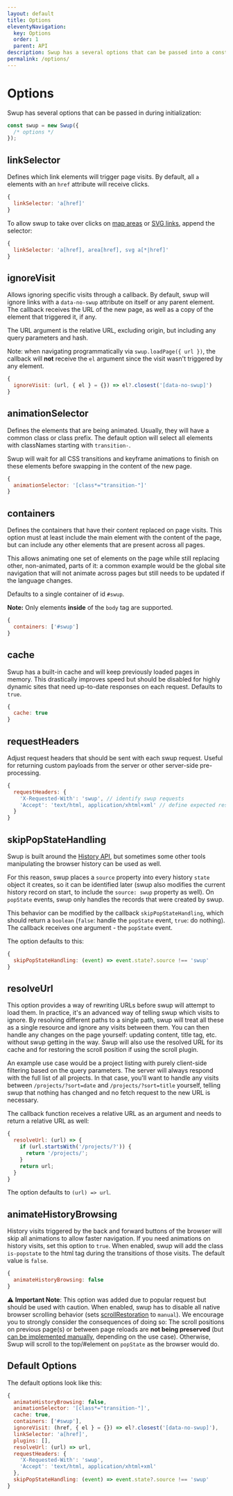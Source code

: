 ```yaml
---
layout: default
title: Options
eleventyNavigation:
  key: Options
  order: 1
  parent: API
description: Swup has a several options that can be passed into a constructor as an object
permalink: /options/
---
```


# Options

Swup has several options that can be passed in during initialization:

```javascript
const swup = new Swup({
  /* options */
});
```

## linkSelector

Defines which link elements will trigger page visits. By
default, all `a` elements with an `href` attribute will receive clicks.

```javascript
{
  linkSelector: 'a[href]'
}
```

To allow swup to take over clicks on
[map areas](https://www.w3schools.com/tags/tag_area.asp) or
[SVG links](https://developer.mozilla.org/en-US/docs/Web/SVG/Element/a),
append the selector:

```javascript
{
  linkSelector: 'a[href], area[href], svg a[*|href]'
}
```

## ignoreVisit

Allows ignoring specific visits through a callback. By default, swup will ignore links with a `data-no-swup` attribute on itself or any parent element. The callback receives the URL of the new page, as well as a copy of the element that triggered it, if any.

The URL argument is the relative URL, excluding origin, but including any query parameters and hash.

Note: when navigating programmatically via `swup.loadPage({ url })`, the callback will **not** receive the `el` argument since the visit wasn't triggered by any element.

```javascript
{
  ignoreVisit: (url, { el } = {}) => el?.closest('[data-no-swup]')
}
```

## animationSelector

Defines the elements that are being animated. Usually, they will have a common
class or class prefix. The default option will select all elements with
classNames starting with `transition-`.

Swup will wait for all CSS transitions and keyframe animations to finish on these elements before swapping in the content of the new page.

```javascript
{
  animationSelector: '[class*="transition-"]'
}
```

## containers

Defines the containers that have their content replaced on page visits. This option must at least include the main element with the content of the page, but can
include any other elements that are present across all pages.

This allows animating one set of elements on the page while still replacing
other, non-animated, parts of it: a common example would be the global site
navigation that will not animate across pages but still needs to be updated if
the language changes.

Defaults to a single container of id `#swup`.

**Note:** Only elements **inside** of the `body` tag are supported.

```javascript
{
  containers: ['#swup']
}
```

## cache

Swup has a built-in cache and will keep previously loaded pages in memory.
This drastically improves speed but should be disabled for highly dynamic sites
that need up-to-date responses on each request. Defaults to `true`.

```javascript
{
  cache: true
}
```

## requestHeaders

Adjust request headers that should be sent with each swup request. Useful for returning custom
payloads from the server or other server-side pre-processing.

```javascript
{
  requestHeaders: {
    'X-Requested-With': 'swup', // identify swup requests
    'Accept': 'text/html, application/xhtml+xml' // define expected response
  }
}
```

## skipPopStateHandling

Swup is built around the [History API](https://developer.mozilla.org/en-US/docs/Web/API/History), but sometimes some other tools manipulating the browser history can be used as well.

For this reason, swup places a `source` property into every history `state` object it creates, so it can be identified later (swup also modifies the current history record on start, to include the `source: swup` property as well).
On `popState` events, swup only handles the records that were created by swup.

This behavior can be modified by the callback `skipPopStateHandling`, which should return a `boolean` (`false`: handle the `popState` event, `true`: do nothing).
The callback receives one argument - the `popState` event.

The option defaults to this:

```javascript
{
  skipPopStateHandling: (event) => event.state?.source !== 'swup'
}
```

## resolveUrl

This option provides a way of rewriting URLs before swup will attempt to load
them. In practice, it's an advanced way of telling swup which visits to ignore.
By resolving different paths to a single path, swup will treat all these
as a single resource and ignore any visits between them. You can then
handle any changes on the page yourself: updating content, title tag, etc.
without swup getting in the way. Swup will also use the resolved URL for its
cache and for restoring the scroll position if using the scroll plugin.

An example use case would be a project listing with purely client-side filtering
based on the query parameters. The server will always respond with the full list
of all projects. In that case, you'll want to handle any visits between
`/projects/?sort=date` and `/projects/?sort=title` yourself, telling swup that
nothing has changed and no fetch request to the new URL is necessary.

The callback function receives a relative URL as an argument and needs to
return a relative URL as well:

```javascript
{
  resolveUrl: (url) => {
    if (url.startsWith('/projects/?')) {
      return '/projects/';
    }
    return url;
  }
}
```

The option defaults to `(url) => url`.

## animateHistoryBrowsing

History visits triggered by the back and forward buttons of the browser will skip all animations to allow faster navigation. If you need animations on history visits, set this option to `true`. When enabled, swup will add the class `is-popstate` to the html tag during the transitions of those visits. The default value is `false`.

```javascript
{
  animateHistoryBrowsing: false
}
```

⚠️ **Important Note**: This option was added due to popular request but should be used with caution. When enabled, swup has to disable all native browser scrolling behavior (sets [scrollRestoration](https://developers.google.com/web/updates/2015/09/history-api-scroll-restoration) to `manual`). We encourage you to strongly consider the consequences of doing so: The scroll positions on previous page(s) or between page reloads are **not being preserved** (but [can be implemented manually](https://github.com/swup/swup/issues/48#issuecomment-423854819), depending on the use case). Otherwise, Swup will scroll to the top/#element on `popState` as the browser would do.

## Default Options

The default options look like this:

```javascript
{
  animateHistoryBrowsing: false,
  animationSelector: '[class*="transition-"]',
  cache: true,
  containers: ['#swup'],
  ignoreVisit: (href, { el } = {}) => el?.closest('[data-no-swup]'),
  linkSelector: 'a[href]',
  plugins: [],
  resolveUrl: (url) => url,
  requestHeaders: {
    'X-Requested-With': 'swup',
    'Accept': 'text/html, application/xhtml+xml'
  },
  skipPopStateHandling: (event) => event.state?.source !== 'swup'
}
```
